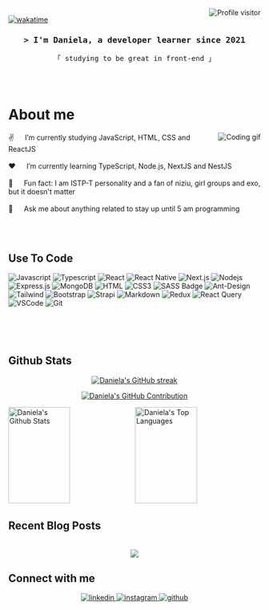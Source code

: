 <a href="https://komarev.com/ghpvc/?username=danielafarias">
  <img align="right" src="https://komarev.com/ghpvc/?username=danielafarias&label=Visitors&color=FF4154&style=flat" alt="Profile visitor" />
</a>


[![wakatime](https://wakatime.com/badge/user/6eef1779-d59a-45df-acdd-6e47bcb9a493.svg)](https://wakatime.com/@6eef1779-d59a-45df-acdd-6e47bcb9a493)

<!-- Intro  -->
<h3 align="center">
        <samp>&gt; I'm Daniela, a developer learner since 2021</samp>
</h3>


<p align="center"> 
  <samp>
    「 studying to be great in front-end 」
    <br>
    <br>
  </samp>
</p>
<br />

<!-- About Section -->
 # About me
 
<p>
 <img align="right"  src="https://ggames.com.br/uploads/monthly_2022_12/capoo-blue-cat.thumb.gif.9befb2b13fcc4b87a605101934ddcdb5.gif" alt="Coding gif" />
  
 ✌️ &emsp; I’m currently studying JavaScript, HTML, CSS and ReactJS <br/><br/>
 ❤️ &emsp; I’m currently learning TypeScript, Node.js, NextJS and NestJS<br/><br/>
 📧 &emsp; Fun fact: I am ISTP-T personality and a fan of niziu, girl groups and exo, but it doesn't matter<br/><br/>
 💬 &emsp; Ask me about anything related to stay up until 5 am programming

</p>
<br/>
<br/>

## Use To Code

![Javascript](https://img.shields.io/badge/Javascript-F0DB4F?style=for-the-badge&labelColor=black&logo=javascript&logoColor=F0DB4F)
![Typescript](https://img.shields.io/badge/Typescript-007acc?style=for-the-badge&labelColor=black&logo=typescript&logoColor=007acc)
![React](https://img.shields.io/badge/-React-61DBFB?style=for-the-badge&labelColor=black&logo=react&logoColor=61DBFB)
![React Native](https://img.shields.io/badge/React_Native-20232A?style=for-the-badge&logo=react&logoColor=61DAFB)
![Next.js](https://img.shields.io/badge/next.js-000000?style=for-the-badge&logo=nextdotjs&logoColor=white)
![Nodejs](https://img.shields.io/badge/Nodejs-3C873A?style=for-the-badge&labelColor=black&logo=node.js&logoColor=3C873A)
![Express.js](https://img.shields.io/badge/Express.js-000000?style=for-the-badge&logo=express&logoColor=white)
![MongoDB](https://img.shields.io/badge/MongoDB-4EA94B?style=for-the-badge&logo=mongodb&logoColor=white)
![HTML](https://img.shields.io/badge/HTML5-E34F26?style=for-the-badge&logo=html5&logoColor=white)
![CSS3](https://img.shields.io/badge/CSS3-1572B6?style=for-the-badge&logo=css3&logoColor=white)
![SASS Badge](https://img.shields.io/badge/Sass-CC6699?style=for-the-badge&logo=sass&logoColor=white)
![Ant-Design](https://img.shields.io/badge/AntDesign-0170FE?style=for-the-badge&logo=antdesign&logoColor=white)
![Tailwind](https://img.shields.io/badge/Tailwind_CSS-092749?style=for-the-badge&logo=tailwindcss&logoColor=06B6D4&labelColor=000000)
![Bootstrap](https://img.shields.io/badge/Bootstrap-563D7C?style=for-the-badge&logo=bootstrap&logoColor=white)
![Strapi](https://img.shields.io/badge/strapi-2E7EEA?style=for-the-badge&logo=strapi&logoColor=white)
![Markdown](https://img.shields.io/badge/Markdown-000000?style=for-the-badge&logo=markdown&logoColor=white)
![Redux](https://img.shields.io/badge/Redux-593D88?style=for-the-badge&logo=redux&logoColor=white)
![React Query](https://img.shields.io/badge/-React_Query-FF4154?style=for-the-badge&logo=react%20query&logoColor=white)
![VSCode](https://img.shields.io/badge/Visual_Studio-0078d7?style=for-the-badge&logo=visual%20studio&logoColor=white)
![Git](https://img.shields.io/badge/Git-F05032?style=for-the-badge&logo=git&logoColor=white)

<br/>

<br/>
<br/>

## Github Stats 
<p align="center">
  <a href="https://github.com/danielafarias">
    <img src="https://github-readme-streak-stats.herokuapp.com/?user=danielafarias&theme=radical&border=7F3FBF&background=0D1117" alt="Daniela's GitHub streak"/>
  </a>
</p>

<p align="center">
  <a href="https://github.com/danielafarias">
    <img src="https://github-profile-summary-cards.vercel.app/api/cards/profile-details?username=danielafarias&theme=radical" alt="Daniela's GitHub Contribution"/>
  </a>
</p>

<a> 
    <a href="https://github.com/danielafarias"><img alt="Daniela's Github Stats" src="https://denvercoder1-github-readme-stats.vercel.app/api?username=danielafarias&show_icons=true&count_private=true&theme=react&border_color=7F3FBF&bg_color=0D1117&title_color=F85D7F&icon_color=F8D866" height="192px" width="49.5%"/></a>
  <a href="https://github.com/danielafarias"><img alt="Daniela's Top Languages" src="https://denvercoder1-github-readme-stats.vercel.app/api/top-langs/?username=danielafarias&langs_count=8&layout=compact&theme=react&border_color=7F3FBF&bg_color=0D1117&title_color=F85D7F&icon_color=F8D866" height="192px" width="49.5%"/></a>
  <br/>
</a>

## Recent Blog Posts  
  

<br/>  

<div align="center"><img src="https://spotify-github-profile.vercel.app/api/view?uid=22egat2oz5hv5esopnnlmiwiq&cover_image=true&theme=default" /></div>

## Connect with me  
<div align="center">
<a href="https://linkedin.com/in/danielacfarias" target="_blank">
<img src=https://img.shields.io/badge/linkedin-%231E77B5.svg?&style=for-the-badge&logo=linkedin&logoColor=white alt=linkedin style="margin-bottom: 5px;" />
</a>
<a href="https://instagram.com/danic.farias" target="_blank">
<img src=https://img.shields.io/badge/instagram-%23000000.svg?&style=for-the-badge&logo=instagram&logoColor=white alt=instagram style="margin-bottom: 5px;" />
</a>
<a href="https://github.com/danielafarias" target="_blank">
<img src=https://img.shields.io/badge/github-%2324292e.svg?&style=for-the-badge&logo=github&logoColor=white alt=github style="margin-bottom: 5px;" />
</a>
</div> 
